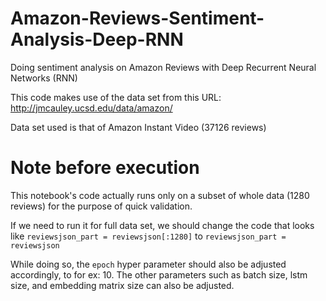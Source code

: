 # Amazon-Reviews-Sentiment-Analysis-Deep-RNN
Doing sentiment analysis on Amazon Reviews with Deep Recurrent Neural Networks (RNN)

This code makes use of the data set from this URL:
http://jmcauley.ucsd.edu/data/amazon/

Data set used is that of Amazon Instant Video (37126 reviews)

# Note before execution
This notebook's code actually runs only on a subset of whole data (1280 reviews) for the purpose of quick validation.

If we need to run it for full data set, we should change the code that looks like 
  `reviewsjson_part = reviewsjson[:1280]`
to
  `reviewsjson_part = reviewsjson`

While doing so, the `epoch` hyper parameter should also be adjusted accordingly, to for ex: 10. The other parameters such as batch size, lstm size, and embedding matrix size can also be adjusted.
